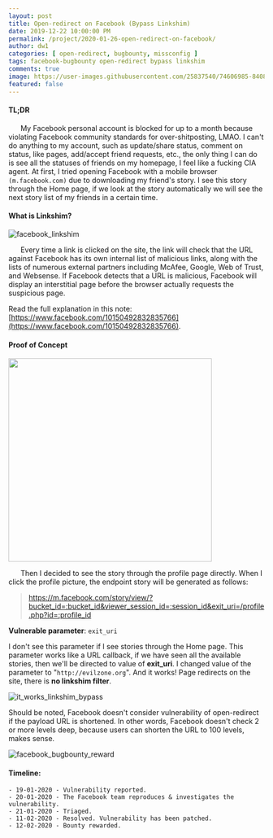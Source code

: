 ```yaml
---
layout: post
title: Open-redirect on Facebook (Bypass Linkshim)
date: 2019-12-22 10:00:00 PM
permalink: /project/2020-01-26-open-redirect-on-facebook/
author: dw1
categories: [ open-redirect, bugbounty, missconfig ]
tags: facebook-bugbounty open-redirect bypass linkshim
comments: true
image: https://user-images.githubusercontent.com/25837540/74606985-84089f80-5107-11ea-8a4e-6273311a5a8f.png
featured: false
---
```


#### TL;DR

&nbsp;&nbsp;&nbsp;&nbsp;&nbsp;&nbsp;My Facebook personal account is blocked for up to a month because violating Facebook community standards for over-shitposting, LMAO. I can't do anything to my account, such as update/share status, comment on status, like pages, add/accept friend requests, etc., the only thing I can do is see all the statuses of friends on my homepage, I feel like a fucking CIA agent. At first, I tried opening Facebook with a mobile browser `(m.facebook.com)` due to downloading my friend's story. I see this story through the Home page, if we look at the story automatically we will see the next story list of my friends in a certain time.

#### What is Linkshim?

![facebook_linkshim](https://user-images.githubusercontent.com/25837540/74607003-997dc980-5107-11ea-9c46-1b7f601d132a.png)

&nbsp;&nbsp;&nbsp;&nbsp;&nbsp;&nbsp;Every time a link is clicked on the site, the link will check that the URL against Facebook has its own internal list of malicious links, along with the lists of numerous external partners including McAfee, Google, Web of Trust, and Websense. If Facebook detects that a URL is malicious, Facebook will display an interstitial page before the browser actually requests the suspicious page.

Read the full explanation in this note: [https://www.facebook.com/10150492832835766](https://www.facebook.com/10150492832835766).

#### Proof of Concept

<img src="https://user-images.githubusercontent.com/25837540/74607029-cc27c200-5107-11ea-9d68-13efb4c8a6b0.png" width="400">

&nbsp;&nbsp;&nbsp;&nbsp;&nbsp;&nbsp;Then I decided to see the story through the profile page directly. When I click the profile picture, the endpoint story will be generated as follows:

>	https://m.facebook.com/story/view/?bucket_id=:bucket_id&viewer_session_id=:session_id&exit_uri=/profile.php?id=:profile_id

**Vulnerable parameter**: `exit_uri`

I don't see this parameter if I see stories through the Home page. This parameter works like a URL callback, if we have seen all the available stories, then we'll be directed to value of **exit_uri**. I changed value of the parameter to "`http://evilzone.org`". And it works! Page redirects on the site, there is **no linkshim filter**.

![it_works_linkshim_bypass](https://media3.giphy.com/media/2ehjfMoWiBRTy/giphy.gif)

Should be noted, Facebook doesn't consider vulnerability of open-redirect if the payload URL is shortened. In other words, Facebook doesn't check 2 or more levels deep, because users can shorten the URL to 100 levels, makes sense.

![facebook_bugbounty_reward](https://user-images.githubusercontent.com/25837540/74606985-84089f80-5107-11ea-8a4e-6273311a5a8f.png)

#### Timeline:

```
- 19-01-2020 - Vulnerability reported.
- 20-01-2020 - The Facebook team reproduces & investigates the vulnerability.
- 21-01-2020 - Triaged.
- 11-02-2020 - Resolved. Vulnerability has been patched.
- 12-02-2020 - Bounty rewarded.
```